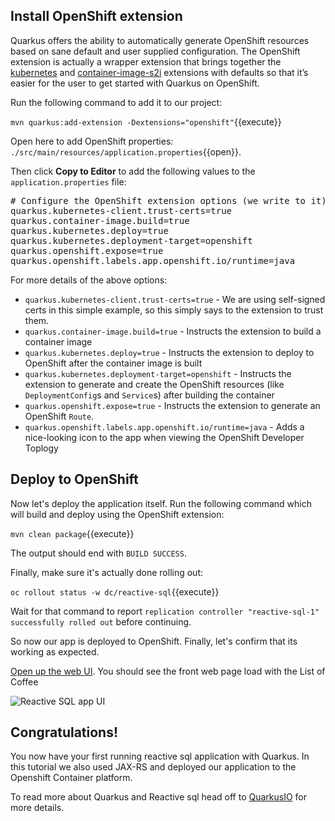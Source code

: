 ## Install OpenShift extension

Quarkus offers the ability to automatically generate OpenShift resources based on sane default and user supplied configuration. The OpenShift extension is actually a wrapper extension that brings together the [kubernetes](https://quarkus.io/guides/deploying-to-kubernetes) and [container-image-s2i](https://quarkus.io/guides/container-image#s2i) extensions with defaults so that it’s easier for the user to get started with Quarkus on OpenShift.

Run the following command to add it to our project:

`mvn quarkus:add-extension -Dextensions="openshift"`{{execute}}

Open here to add OpenShift properties: `./src/main/resources/application.properties`{{open}}.

Then click **Copy to Editor** to add the following values to the `application.properties` file:

<pre class="file" data-filename="./src/main/resources/application.properties" data-target="append">
# Configure the OpenShift extension options (we write to it)
quarkus.kubernetes-client.trust-certs=true
quarkus.container-image.build=true
quarkus.kubernetes.deploy=true
quarkus.kubernetes.deployment-target=openshift
quarkus.openshift.expose=true
quarkus.openshift.labels.app.openshift.io/runtime=java
</pre>

For more details of the above options:

* `quarkus.kubernetes-client.trust-certs=true` - We are using self-signed certs in this simple example, so this simply says to the extension to trust them.
* `quarkus.container-image.build=true` - Instructs the extension to build a container image
* `quarkus.kubernetes.deploy=true` - Instructs the extension to deploy to OpenShift after the container image is built
* `quarkus.kubernetes.deployment-target=openshift` - Instructs the extension to generate and create the OpenShift resources (like `DeploymentConfig`s and `Service`s) after building the container
* `quarkus.openshift.expose=true` - Instructs the extension to generate an OpenShift `Route`.
* `quarkus.openshift.labels.app.openshift.io/runtime=java` - Adds a nice-looking icon to the app when viewing the OpenShift Developer Toplogy

## Deploy to OpenShift

Now let's deploy the application itself. Run the following command which will build and deploy using the OpenShift extension:

`mvn clean package`{{execute}}

The output should end with `BUILD SUCCESS`.

Finally, make sure it's actually done rolling out:

`oc rollout status -w dc/reactive-sql`{{execute}}

Wait for that command to report `replication controller "reactive-sql-1" successfully rolled out` before continuing.


So now our app is deployed to OpenShift. Finally, let's confirm that its working as expected.

[Open up the web UI](http://reactive-sql-reactive-sql.[[HOST_SUBDOMAIN]]-80-[[KATACODA_HOST]].environments.katacoda.com). You should see the front web page load with the List of Coffee

![Reactive SQL app UI](/openshift/assets/middleware/quarkus/reactive-sql-ui.png)

## Congratulations!

You now have your first running reactive sql application with Quarkus. In this tutorial we also used JAX-RS and deployed our application to the Openshift Container platform. 

To read more about Quarkus and Reactive sql head off to [QuarkusIO](http://www.quarkus.io) for more details. 
